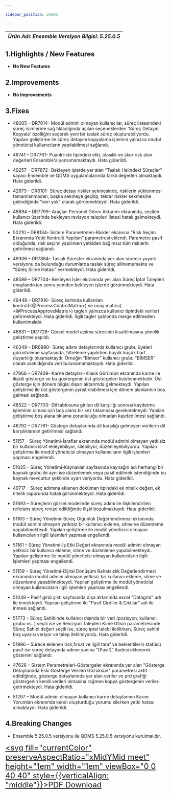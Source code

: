 ```yaml
---

sidebar_position: 25005

---
```

| ***Ürün Adı: Ensemble   Versiyon Bilgisi: 5.25.0.5*** |
|-----------------------------------------------|

## 1.Highlights / New Features

- **No New Features**

## 2.Improvements

- **No Improvements**

## 3.Fixes

- 48005 – DR7014- Modül admini olmayan kullanıcılar, süreç listesindeki süreç isimlerine sağ tıkladığında açılan seçeneklerden 'Süreç Detayını Kopyala' özelliğini seçerek yeni bir taslak süreç oluşturabiliyordu. Yapılan geliştirme ile süreç detayını kopyalama işlemini yalnızca modül yöneticisi kullanıcıların yapılabilmesi sağlandı.

- 48741 – DR7761- Puanlı liste tipindeki etki, olasılık ve skor risk alan değerleri Ensemble'a yansımamaktaydı. Hata giderildi.

- 49257 – DR7872- Bekleyen işlerde yer alan “Taslak Halindeki Süreçler” sayacı Ensemble ve QDMS uygulamalarında farklı değerleri almaktaydı. Hata giderildi.

- 42673 – DR6101- Süreç detayı riskler sekmesinde, risklerin yüklenmesi tamamlanmadan, başka sekmeye geçilip, tekrar riskler sekmesine gelindiğinde “veri yok” olarak görünmekteydi. Hata giderildi.

- 48894 – DR7799- Araçlar-Personel Görev Aktarımı ekranında, seçilen kullanıcı üzerinde bekleyen revizyon talepleri listesi hatalı gelmekteydi. Hata giderildi.

- 50210 – DR8134- Sistem Parametreleri-Riskler ekranına “Risk Seçim Ekranında Yetki Kontrolü Yapılsın” parametresi eklendi. Parametre pasif olduğunda, risk seçimi yapılırken yetkiden bağımsız tüm risklerin getirilmesi sağlandı.

- 49306 – DR7884- Taslak Süreçler ekranında yer alan sürecin yayınlı versiyonu da bulunduğu durumlarda taslak süreç silinememekte ve “Süreç Silme Hatası” vermekteydi. Hata giderildi.

- 48599 – DR7704- Bekleyen İşler ekranında yer alan Süreç İptal Talepleri onaylandıktan sonra yeniden bekleyen işlerde görünmekteydi. Hata giderildi.

- 49448 – DR7916- Süreç kartında kullanılan kontrol(<@ProcessControlMatrix\>) ve onay matrisi( <@ProcessApproveMatrix\>) tagleri yalnızca kullanıcı tipindeki verileri getirmekteydi. Hata giderildi. İlgili tagler şablonda merge edilmeden kullanılmalıdır.

- 48631 – DR7728- Görsel model açılma süresinin kısaltılmasına yönelik geliştirme yapıldı.

- 46349 – DR6990- Süreç adımı detaylarında kullanıcı grubu üyeleri görüntüleme sayfasında, filtreleme yapılırken büyük küçük harf duyarlılığı oluşmaktaydı. Örneğin “Bimser” kullanıcı grubu “BİMSER” olarak aratıldığında veri bulunamamaktaydı. Hata giderildi.

- 47866 – DR7409- Karne detayları-Klasik Görünüm ekranında karne ile ilişkili gösterge ve bu göstergenin üst göstergeleri listelenmektedir. Üst gösterge için dönem bilgisi dışarı aktarımda gelmekteydi. Yapılan geliştirme ile üst göstergenin ayrıştırılabilmesi için dönem alanlarının boş gelmesi sağlandı.

- 48522 – DR7703- Dil tablosuna girilen dil karşılığı sonrası kaydetme işleminin olması için boş alana bir kez tıklanması gerekmekteydi. Yapılan geliştirme boş alana tıklama zorunluluğu olmadan kaydedilmesi sağlandı.

- 48792 – DR7781- Göstege detaylarında dil karşılığı gelmeyen verilerin dil karşılıklarının getirilmesi sağlandı.

- 51157 – Süreç Yönetimi-İsraflar ekranında modül admini olmayan yetkisiz bir kullanıcı israf ekleyebiliyor, silebiliyor, düzenleyebiliyordu. Yapılan geliştirme ile modül yöneticisi olmayan kullanıcıların ilgili işlemleri yapması engellendi.

- 51025 – Süreç Yönetimi-Kaynaklar sayfasında kaynağın adı herhangi bir kaynak grubu ile aynı ise düzenlemek veya pasif edilmek istendiğinde bu kaynak mevcuttur şeklinde uyarı veriyordu. Hata giderildi.

- 49717 – Süreç adımına eklenen doküman tipindeki ek nitelik değeri, ek nitelik raporunda hatalı görünmekteydi. Hata giderildi.

- 51693 – Süreçlerin görsel modelinde süreç adımı ile ilişkilendirilen referans süreç revize edildiğinde ilişki bozulmaktaydı. Hata giderildi.

- 51163 – Süreç Yönetimi-Süreç Olgunluk Değerlendirmesi ekranında modül admini olmayan yetkisiz bir kullanıcı ekleme, silme ve düzenleme yapabilmekteydi. Yapılan geliştirme ile modül yöneticisi olmayan kullanıcıların ilgili işlemleri yapması engellendi.

- 51161 – Süreç Yönetimi-İş Etki Değeri ekranında modül admini olmayan yetkisiz bir kullanıcı ekleme, silme ve düzenleme yapabilmekteydi. Yapılan geliştirme ile modül yöneticisi olmayan kullanıcıların ilgili işlemleri yapması engellendi.

- 51159 – Süreç Yönetimi-Dijital Dönüşüm Rahatsızlık Değerlendirmesi ekranında modül admini olmayan yetkisiz bir kullanıcı ekleme, silme ve düzenleme yapabilmekteydi. Yapılan geliştirme ile modül yöneticisi olmayan kullanıcıların ilgili işlemleri yapması engellendi.

- 51049 – Pasif girdi çıktı sayfasında dışa aktarımda excel "Datagrid" adı ile inmekteydi. Yapılan geliştirme ile "Pasif Girdiler & Çıktılar" adı ile inmesi sağlandı.

- 51773 – Süreç Sahibinde kullanıcı dışında bir veri (pozisyon, kullanıcı grubu vs. ) seçili ise ve Revizyon Talepleri Kime Gitsin parametresinde Süreç Sahibi değeri seçili ise, süreç iptal talebi iletilirken, Süreç sahibi boş uyarısı veriyor ve talep iletilmiyordu. Hata giderildi.

- 51996 – Sürece eklenen risk,fırsat ve ilgili taraf ve beklentilerin statüsü pasif ise süreç detayında adının yanına “(Pasif)” ifadesi eklenerek gösterimi sağlandı.

- 47626 – Sistem Parametreleri-Göstergeler ekranında yer alan "Gösterge Detaylarında Eski Gösterge Verileri Gözüksün" parametresi aktif edildiğinde, gösterge detaylarında yer alan veriler ve prd grafiği göstergenin kendi verileri olmasına rağmen kopya göstergenin verileri getirmekteydi. Hata giderildi.

- 51297 – Modül admini olmayan kullanıcı karne detaylarının Karne Yorumları ekranında kendi oluşturduğu yorumu silerken yetki hatası almaktaydı. Hata giderildi.

## 4.Breaking Changes

- Ensemble 5.25.0.5 versiyonu ile QDMS 5.25.0.5 versiyonu kurulmalıdır.

<font size="5"><a href="https://portal.synergynow.io/#/_redirect/xWennMOgcfgUulKpjto50l"  target="_blank"><svg fill="currentColor" preserveAspectRatio="xMidYMid meet" height="1em" width="1em" viewBox="0 0 40 40" style={{verticalAlign: "middle"}}><g><path d="m35.8 8.5q0.6 0.6 1 1.7t0.5 1.9v25.8q0 0.8-0.6 1.5t-1.6 0.6h-30q-0.9 0-1.5-0.6t-0.6-1.5v-35.8q0-0.8 0.6-1.5t1.5-0.6h20q0.9 0 2 0.4t1.7 1.1z m-9.9-5.5v8.4h8.4q-0.3-0.6-0.5-0.9l-7-7q-0.3-0.2-0.9-0.5z m8.5 34.1v-22.8h-9.3q-0.9 0-1.5-0.6t-0.6-1.6v-9.2h-17.1v34.2h28.5z m-11.4-13.2q0.7 0.6 1.8 1.3 1.3-0.2 2.6-0.2 3.3 0 4 1.1 0.4 0.5 0 1.2 0 0 0 0l0 0v0.1q-0.2 0.8-1.6 0.8-1.1 0-2.6-0.4t-2.9-1.2q-4.9 0.5-8.7 1.8-3.4 5.9-5.4 5.9-0.4 0-0.7-0.2l-0.5-0.2q0-0.1-0.1-0.2-0.3-0.2-0.2-0.8 0.2-0.8 1.3-2t2.9-2.1q0.3-0.2 0.5 0.1 0.1 0 0.1 0.1 1.1-1.9 2.4-4.4 1.5-3.1 2.3-5.9-0.5-1.8-0.7-3.5t0.2-2.9q0.2-0.9 0.9-0.9h0.5q0.5 0 0.8 0.4 0.4 0.4 0.2 1.5-0.1 0.1-0.1 0.2 0 0 0 0.1v0.7q0 2.8-0.3 4.3 1.2 3.7 3.3 5.3z m-12.9 9.2q1.2-0.6 3.1-3.5-1.2 0.8-2 1.8t-1.1 1.7z m8.9-20.6q-0.4 1-0.1 3 0.1-0.2 0.2-1 0-0.1 0.1-0.9 0.1-0.1 0.1-0.2 0-0.1 0-0.1t0 0 0 0q0-0.5-0.3-0.8 0 0 0 0v0z m-2.8 14.8q3-1.2 6.4-1.8-0.1 0-0.3-0.2t-0.4-0.3q-1.7-1.5-2.8-4-0.6 2-1.9 4.4-0.7 1.3-1 1.9z m14.4-0.4q-0.5-0.5-3.1-0.5 1.7 0.6 2.8 0.6 0.3 0 0.4 0 0 0-0.1-0.1z"></path></g></svg>PDF Download</a></font>
